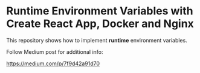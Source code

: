 # Runtime Environment Variables with Create React App, Docker and Nginx

This repository shows how to implement **runtime** environment variables.

Follow Medium post for additional info:

https://medium.com/p/7f9d42a91d70
